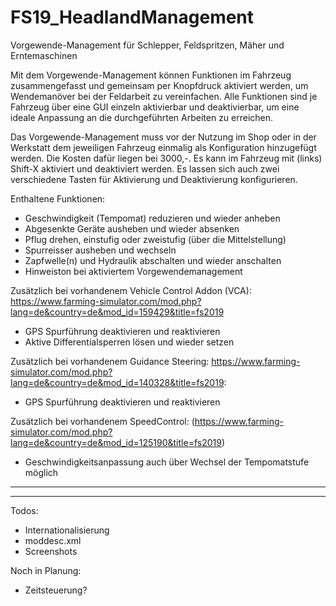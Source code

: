 # FS19_HeadlandManagement
Vorgewende-Management für Schlepper, Feldspritzen, Mäher und Erntemaschinen

Mit dem Vorgewende-Management können Funktionen im Fahrzeug zusammengefasst und gemeinsam per Knopfdruck aktiviert werden, um Wendemanöver bei der Feldarbeit zu vereinfachen. Alle Funktionen sind je Fahrzeug über eine GUI einzeln aktivierbar und deaktivierbar, um eine ideale Anpassung an die durchgeführten Arbeiten zu erreichen.

Das Vorgewende-Management muss vor der Nutzung im Shop oder in der Werkstatt dem jeweiligen Fahrzeug einmalig als Konfiguration hinzugefügt werden. Die Kosten dafür liegen bei 3000,-. Es kann im Fahrzeug mit (links) Shift-X aktiviert und deaktiviert werden. Es lassen sich auch zwei verschiedene Tasten für Aktivierung und Deaktivierung konfigurieren.

Enthaltene Funktionen:
- Geschwindigkeit (Tempomat) reduzieren und wieder anheben
- Abgesenkte Geräte ausheben und wieder absenken
- Pflug drehen, einstufig oder zweistufig (über die Mittelstellung)
- Spurreisser ausheben und wechseln
- Zapfwelle(n) und Hydraulik abschalten und wieder anschalten
- Hinweiston bei aktiviertem Vorgewendemanagement

Zusätzlich bei vorhandenem Vehicle Control Addon (VCA): https://www.farming-simulator.com/mod.php?lang=de&country=de&mod_id=159429&title=fs2019
- GPS Spurführung deaktivieren und reaktivieren
- Aktive Differentialsperren lösen und wieder setzen

Zusätzlich bei vorhandenem Guidance Steering: https://www.farming-simulator.com/mod.php?lang=de&country=de&mod_id=140328&title=fs2019:
- GPS Spurführung deaktivieren und reaktivieren

Zusätzlich bei vorhandenem SpeedControl: (https://www.farming-simulator.com/mod.php?lang=de&country=de&mod_id=125190&title=fs2019)
- Geschwindigkeitsanpassung auch über Wechsel der Tempomatstufe möglich

---


---

Todos:
- Internationalisierung
- moddesc.xml
- Screenshots

Noch in Planung:
- Zeitsteuerung?
